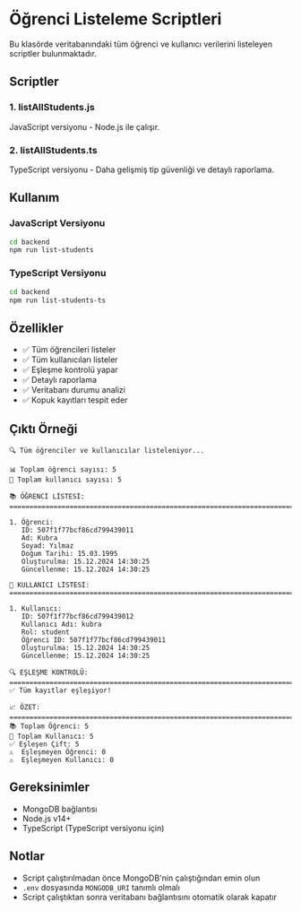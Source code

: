 # Öğrenci Listeleme Scriptleri

Bu klasörde veritabanındaki tüm öğrenci ve kullanıcı verilerini listeleyen scriptler bulunmaktadır.

## Scriptler

### 1. listAllStudents.js
JavaScript versiyonu - Node.js ile çalışır.

### 2. listAllStudents.ts
TypeScript versiyonu - Daha gelişmiş tip güvenliği ve detaylı raporlama.

## Kullanım

### JavaScript Versiyonu
```bash
cd backend
npm run list-students
```

### TypeScript Versiyonu
```bash
cd backend
npm run list-students-ts
```

## Özellikler

- ✅ Tüm öğrencileri listeler
- ✅ Tüm kullanıcıları listeler
- ✅ Eşleşme kontrolü yapar
- ✅ Detaylı raporlama
- ✅ Veritabanı durumu analizi
- ✅ Kopuk kayıtları tespit eder

## Çıktı Örneği

```
🔍 Tüm öğrenciler ve kullanıcılar listeleniyor...

📊 Toplam öğrenci sayısı: 5
👥 Toplam kullanıcı sayısı: 5

📚 ÖĞRENCİ LİSTESİ:
================================================================================

1. Öğrenci:
   ID: 507f1f77bcf86cd799439011
   Ad: Kubra
   Soyad: Yılmaz
   Doğum Tarihi: 15.03.1995
   Oluşturulma: 15.12.2024 14:30:25
   Güncellenme: 15.12.2024 14:30:25

👤 KULLANICI LİSTESİ:
================================================================================

1. Kullanıcı:
   ID: 507f1f77bcf86cd799439012
   Kullanıcı Adı: kubra
   Rol: student
   Öğrenci ID: 507f1f77bcf86cd799439011
   Oluşturulma: 15.12.2024 14:30:25
   Güncellenme: 15.12.2024 14:30:25

🔍 EŞLEŞME KONTROLÜ:
================================================================================
✅ Tüm kayıtlar eşleşiyor!

📈 ÖZET:
================================================================================
📚 Toplam Öğrenci: 5
👥 Toplam Kullanıcı: 5
✅ Eşleşen Çift: 5
⚠️  Eşleşmeyen Öğrenci: 0
⚠️  Eşleşmeyen Kullanıcı: 0
```

## Gereksinimler

- MongoDB bağlantısı
- Node.js v14+
- TypeScript (TypeScript versiyonu için)

## Notlar

- Script çalıştırılmadan önce MongoDB'nin çalıştığından emin olun
- `.env` dosyasında `MONGODB_URI` tanımlı olmalı
- Script çalıştıktan sonra veritabanı bağlantısını otomatik olarak kapatır
